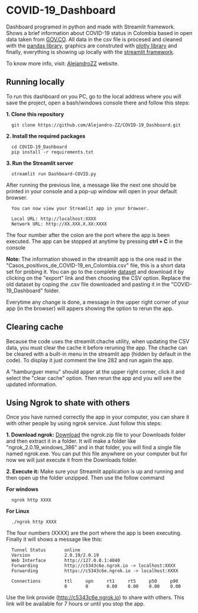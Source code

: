 # COVID-19_Dashboard
Dashboard programed in python and made with Streamlit framework. Shows a brief information about COVID-19 status in Colombia based in open data taken from [GOV.CO](https://www.gov.co/home/). All data in the csv file is procesed and cleaned with the [pandas library](https://pandas.pydata.org/docs/reference/frame.html), graphics are construted with [plotly library](https://plotly.com/python/) and finally, everything is showing up locally with the [streamlit framework](https://docs.streamlit.io/en/stable/api.html).

To know more info, visit: [AlejandroZZ](https://alejandrozz.pythonanywhere.com/dash-covid/) website.

## Running locally
To run this dashboard on you PC, go to the local address where you will save the project, open a bash/windows console there and follow this steps:

**1. Clone this repository** 
      
      git clone https://github.com/Alejandro-ZZ/COVID-19_Dashboard.git

**2. Install the required packages** 
      
      cd COVID-19_Dashboard
      pip install -r requirements.txt

**3. Run the Streamlit server** 
      
      streamlit run Dashboard-COVID.py

   After running the previous line, a message like the next one should be printed in your console and a pop-up window will open in your default browser.

      You can now view your Streamlit app in your browser.

      Local URL: http://localhost:XXXX
      Network URL: http://XX.XXX.X.XX:XXXX

  The four number after the colon are the port where the app is been executed. The app can be stopped at anytime by pressing **ctrl + C** in the console

**Note:**
The information showed in the streamlit app is the one read in the "Casos_positivos_de_COVID-19_en_Colombia.csv" file, this is a short data set for probing it. You can go to the complete [dataset](https://www.datos.gov.co/Salud-y-Protecci-n-Social/Casos-positivos-de-COVID-19-en-Colombia/gt2j-8ykr/data) and download it by clicking on the "export" link and then choosing the CSV option. Replace the old dataset by coping the .csv file downloaded and pasting it in the "COVID-19_Dashboard" folder.

Everytime any change is done, a message in the upper right corner of your app (in the browser) will appers showing the option to rerun the app.

## Clearing cache
Because the code uses the streamlit.chache utility, when updating the CSV data, you must clear the cache it before reruning the app. The chache can be cleared with a built-in menu in the streamlit app (hidden by default in the code). To display it just comment the line 282 and run again the app.

A "hamburguer menu" should apper at the upper right corner, click it and select the "clear cache" option. Then rerun the app and you will see the updated information.

## Using Ngrok to shate with others
Once you have runned correctly the app in your computer, you can share it with other people by using ngrok service. Just follow this steps:

**1. Download ngrok:**
[Download](https://ngrok.com/download) the ngrok.zip file to your Downloads folder and then extract it in a folder. It will make a folder like "ngrok_2.0.19_windows_386" and in that folder, you will find a single file named ngrok.exe. You can put this file anywhere on your computer but for now we will just execute it from the Downloads folder. 

**2. Execute it:**
Make sure your Streamlit application is up and running and then open up the folder unzipped. Then use the follow command

**For windows**
 
      ngrok http XXXX
     
**For Linux**

      ./ngrok http XXXX

The four numbers (XXXX) are the port where the app is been executing. Finally it will shows a message like this:

      Tunnel Status       online                                            
      Version             2.0.19/2.0.19                                     
      Web Interface       http://127.0.0.1:4040                             
      Forwarding          http://c5343c6e.ngrok.io -> localhost:XXXX        
      Forwarding          https://c5343c6e.ngrok.io -> localhost:XXXX       

      Connections         ttl     opn     rt1     rt5     p50     p90       
                          0       0       0.00    0.00    0.00    0.00 

Use the link provide (http://c5343c6e.ngrok.io) to share with others. This link will be available for 7 hours or until you stop the app.
